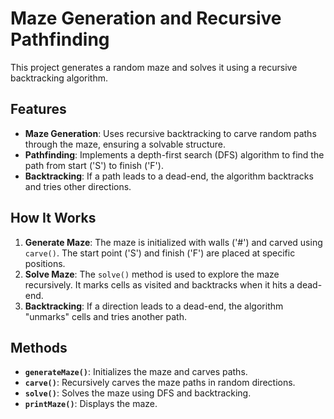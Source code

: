 # Maze Generation and Recursive Pathfinding

This project generates a random maze and solves it using a recursive backtracking algorithm.

## Features
- **Maze Generation**: Uses recursive backtracking to carve random paths through the maze, ensuring a solvable structure.
- **Pathfinding**: Implements a depth-first search (DFS) algorithm to find the path from start ('S') to finish ('F').
- **Backtracking**: If a path leads to a dead-end, the algorithm backtracks and tries other directions.

## How It Works
1. **Generate Maze**: The maze is initialized with walls ('#') and carved using `carve()`. The start point ('S') and finish ('F') are placed at specific positions.
2. **Solve Maze**: The `solve()` method is used to explore the maze recursively. It marks cells as visited and backtracks when it hits a dead-end.
3. **Backtracking**: If a direction leads to a dead-end, the algorithm "unmarks" cells and tries another path.

## Methods
- **`generateMaze()`**: Initializes the maze and carves paths.
- **`carve()`**: Recursively carves the maze paths in random directions.
- **`solve()`**: Solves the maze using DFS and backtracking.
- **`printMaze()`**: Displays the maze.